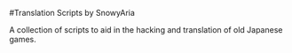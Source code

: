 #Translation Scripts by SnowyAria

A collection of scripts to aid in the hacking and translation of old Japanese games.
